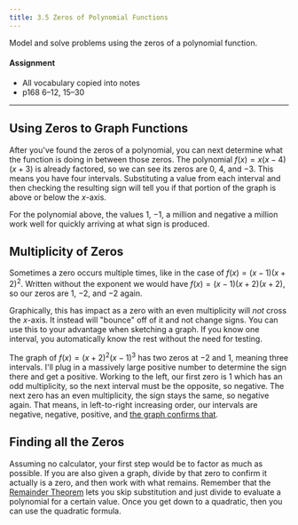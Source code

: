 ```yaml
---
title: 3.5 Zeros of Polynomial Functions
---
```


Model and solve problems using the zeros of a polynomial function.

#### Assignment

- All vocabulary copied into notes
- p168 6–12, 15–30

---

## Using Zeros to Graph Functions

After you've found the zeros of a polynomial, you can next determine what the function is doing in between those zeros. The polynomial $f(x)=x(x-4)(x+3)$ is already factored, so we can see its zeros are $0$, $4$, and $-3$. This means you have four intervals. Substituting a value from each interval and then checking the resulting sign will tell you if that portion of the graph is above or below the $x$-axis.

For the polynomial above, the values $1$, $-1$, a million and negative a million work well for quickly arriving at what sign is produced.

## Multiplicity of Zeros

Sometimes a zero occurs multiple times, like in the case of $f(x)=(x-1)(x+2)^2$. Written without the exponent we would have $f(x) = (x-1)(x+2)(x+2)$, so our zeros are $1$, $-2$, and $-2$ again.

Graphically, this has impact as a zero with an even multiplicity will *not* cross the $x$-axis. It instead will "bounce" off of it and not change signs. You can use this to your advantage when sketching a graph. If you know one interval, you automatically know the rest without the need for testing.

The graph of $f(x)=(x+2)^2(x-1)^3$ has two zeros at $-2$ and $1$, meaning three intervals. I'll plug in a massively large positive number to determine the sign there and get a positive. Working to the left, our first zero is $1$ which has an odd multiplicity, so the next interval must be the opposite, so negative. The next zero has an even multiplicity, the sign stays the same, so negative again. That means, in left-to-right increasing order, our intervals are negative, negative, positive, and [the graph confirms that](https://www.desmos.com/calculator/pjfl1kr7as).

## Finding all the Zeros

Assuming no calculator, your first step would be to factor as much as possible. If you are also given a graph, divide by that zero to confirm it actually is a zero, and then work with what remains. Remember that the [Remainder Theorem](http://127.0.0.1:4000/textbook-notes/envision-algebra-2/3-polynomial-functions/3.4-dividing-polynomials.html#the-remainder-theorem) lets you skip substitution and just divide to evaluate a polynomial for a certain value. Once you get down to a quadratic, then you can use the quadratic formula.
